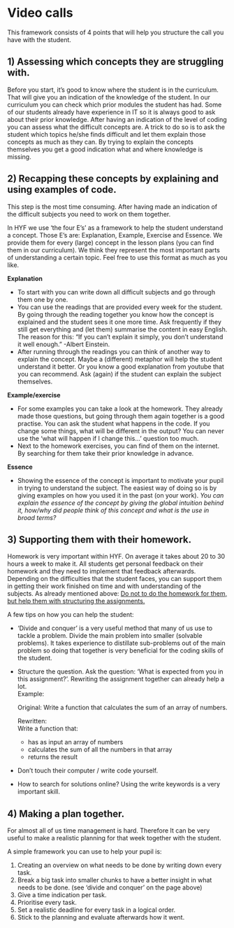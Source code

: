 # Video calls

This framework consists of 4 points that will help you structure the call you have with the student.

## 1) Assessing which concepts they are struggling with.
Before you start, it’s good to know where the student is in the curriculum. That will give you an indication of the knowledge of the student. In our curriculum you can check which prior modules the student has had. Some of our students already have experience in IT so it is always good to ask about their prior knowledge.
After having an indication of the level of coding you can assess what the difficult concepts are. A trick to do so is to ask the student which topics he/she finds difficult and let them explain those concepts as much as they can. By trying to  explain the concepts themselves you get a good indication what and where knowledge is missing. 

## 2) Recapping these concepts by explaining and using examples of code.
This step is the most time consuming. After having made an indication of the difficult subjects you need to work on them together. 

In HYF we use ‘the four E’s’ as a framework to help the student understand a concept. Those E’s are: Explanation, Example, Exercise and Essence. We provide them for every (large) concept in the lesson plans (you can find them in our curriculum). We think they represent the most important parts of understanding a certain topic. Feel free to use this format as much as you like.

**Explanation** 
- To start with you can write down all difficult subjects and go through them one by one.
- You can use the readings that are provided every week for the student. By going through the reading together you know how the concept is explained and the student sees it one more time. Ask frequently if they still get everything and (let them) summarise the content in easy English. The reason for this: “If you can’t explain it simply, you don’t understand it well enough.” -Albert Einstein.
- After running through the readings you can think of another way to explain the concept. Maybe a (different) metaphor will help the student understand it better. Or you know a good explanation from youtube that you can recommend. Ask (again) if the student can explain the subject themselves. 

**Example/exercise**
- For some examples you can take a look at the homework. They already made those questions, but going through them again together is a good practise. You can ask the student what happens in the code. If you change some things, what will be different in the output? You can never use the ‘what will happen if I change this...’ question too much. 
- Next to the homework exercises, you can find of them on the internet. By searching for them take their prior knowledge in advance.

**Essence**
- Showing the essence of the concept is important to motivate your pupil in trying to understand the subject. The easiest way of doing so is by giving examples on how you used it in the past (on your work). _You can explain the essence of the concept by giving the global intuition behind it, how/why did people think of this concept and what is the use in broad terms?_

## 3) Supporting them with their homework.
Homework is very important within HYF. On average it takes about 20 to 30 hours a week to make it. All students get personal feedback on their homework and they need to implement that feedback afterwards. Depending on the difficulties that the student faces, you can support them in getting their work finished on time and with understanding of the subjects. 
As already mentioned above: <span style="text-decoration:underline;">Do not to do the homework for them, but help them with structuring the assignments. </span>

A few tips on how you can help the student:

- ‘Divide and conquer’ is a very useful method that many of us use to tackle a problem. Divide the main problem into smaller (solvable problems). It takes experience to distillate sub-problems out of the main problem so doing that together is very beneficial for the coding skills of the student.

- Structure the question. Ask the question: ‘What is expected from you in this assignment?’.  Rewriting the assignment together can already help a lot.  
Example: 

	Original:
	Write a function that calculates the sum of an array of numbers.
	
	Rewritten: 	
	Write a function that:
	*   has as input an array of numbers 
	*   calculates the sum of all the numbers in that array
	*   returns the result

- Don’t touch their computer / write code yourself. 

- How to search for solutions online? Using the write keywords is a very important skill. 


## 4) Making a plan together.
For almost all of us time management is hard. Therefore It can be very useful to make a realistic planning for that week together with the student. 

A simple framework you can use to help your pupil is:
1. Creating an overview on what needs to be done by writing down every task. 
2. Break a big task into smaller chunks to have a better insight in what needs to be done. (see ‘divide and conquer’ on the page above)
3. Give a time indication per task.
4. Prioritise every task.
5. Set a realistic deadline for every task in a logical order.
6. Stick to the planning and evaluate afterwards how it went.

